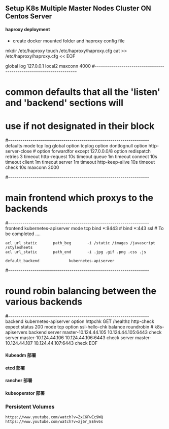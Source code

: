 Setup K8s Multiple Master Nodes Cluster ON Centos Server
---------

#### haproxy deployment
- create docker mounted folder and haproxy config file

mkdir /etc/haproxy
touch /etc/haproxy/haproxy.cfg
cat >> /etc/haproxy/haproxy.cfg << EOF

global
    log         127.0.0.1 local2
    maxconn     4000
#---------------------------------------------------------------------
# common defaults that all the 'listen' and 'backend' sections will
# use if not designated in their block
#---------------------------------------------------------------------
defaults
    mode                    tcp
    log                     global
    option                  tcplog
    option                  dontlognull
    option http-server-close
    # option forwardfor       except 127.0.0.0/8
    option                  redispatch
    retries                 3
    timeout http-request    10s
    timeout queue           1m
    timeout connect         10s
    timeout client          1m
    timeout server          1m
    timeout http-keep-alive 10s
    timeout check           10s
    maxconn                 3000

#---------------------------------------------------------------------
# main frontend which proxys to the backends
#---------------------------------------------------------------------
frontend  kubernetes-apiserver
    mode tcp
    bind *:9443
    # bind *:443 ssl # To be completed ....

    acl url_static       path_beg       -i /static /images /javascript /stylesheets
    acl url_static       path_end       -i .jpg .gif .png .css .js

    default_backend             kubernetes-apiserver

#---------------------------------------------------------------------
# round robin balancing between the various backends
#---------------------------------------------------------------------
backend kubernetes-apiserver
    option httpchk GET /healthz
    http-check expect status 200
    mode tcp
    option ssl-hello-chk
    balance     roundrobin
         # k8s-apiservers backend
         server master-10.124.44.105 10.124.44.105:6443 check
         server master-10.124.44.106 10.124.44.106:6443 check
         server master-10.124.44.107 10.124.44.107:6443 check
EOF


#### Kubeadm 部署

#### etcd 部署

#### rancher 部署

#### kubeoperator 部署

### Persistent Volumes
```
https://www.youtube.com/watch?v=ZxC6FwEc9WQ
https://www.youtube.com/watch?v=zj6r_EEhv6s
```
